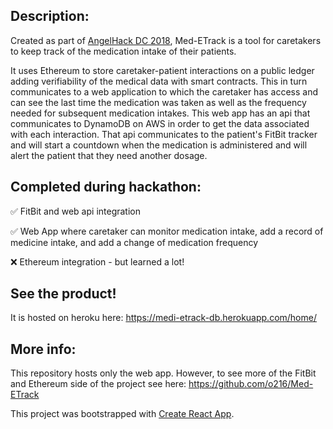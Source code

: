 ## Description:
Created as part of [AngelHack DC 2018](https://angelhack.com/portfolio-posts/angelhack-washington-d-c-hackathon-2018-july-7-8-2018/), Med-ETrack is a tool for caretakers to keep track of the medication intake of their patients.

It uses Ethereum to store caretaker-patient interactions on a public ledger adding verifiability of the medical data with smart contracts. This in turn communicates to a web application to which the caretaker has access and can see the last time the medication was taken as well as the frequency needed for subsequent medication intakes. This web app has an api that communicates to DynamoDB on AWS in order to get the data associated with each interaction. That api communicates to the patient's FitBit tracker and will start a countdown when the medication is administered and will alert the patient that they need another dosage.


## Completed during hackathon:

:white_check_mark: FitBit and web api integration

:white_check_mark: Web App where caretaker can monitor medication intake, add a record of medicine intake, and add a change of medication frequency


:x: Ethereum integration - but learned a lot!

## See the product!

It is hosted on heroku here: https://medi-etrack-db.herokuapp.com/home/

## More info:

This repository hosts only the web app. However, to see more of the FitBit and Ethereum side of the project see here: https://github.com/o216/Med-ETrack

This project was bootstrapped with [Create React App](https://github.com/facebookincubator/create-react-app).
